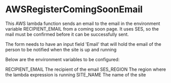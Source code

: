 # AWSRegisterComingSoonEmail


This AWS lambda function sends an email to the email in the environment variable RECIPIENT_EMAIL from a coming soon page. 
It uses SES, so the mail must be confirmed before it can be successfully sent. 

The form needs to have an input field 'Email' that will hold the email of the person to be notified when the site is
up and running  

Below are the environment variables to be configured:

RECIPIENT_EMAIL     The recipient of the email
SES_REGION          The region where the lambda expression is running
SITE_NAME           The name of the site